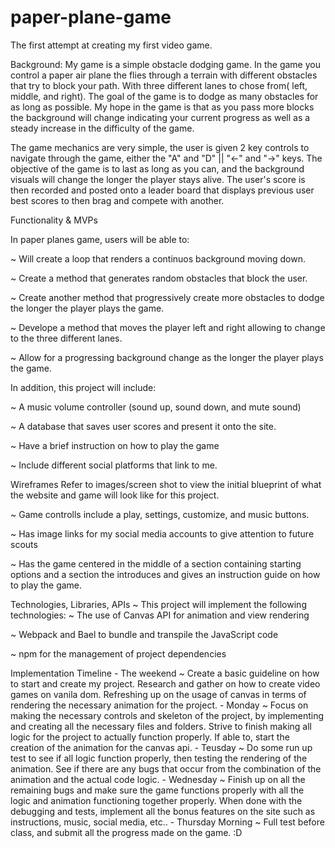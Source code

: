 # paper-plane-game
The first attempt at creating my first video game.


Background: 
My game is a simple obstacle dodging game. In the game you control a paper air plane the flies through a terrain with different obstacles that try to block your path. With three different lanes to chose from( left, middle, and right). The goal of the game is to dodge as many obstacles for as long as possible. My hope in the game is that as you pass more blocks the background will change indicating your current progress as well as a steady increase in the difficulty of the game. 

The game mechanics are very simple, the user is given 2 key controls to navigate through the game, either the "A" and "D" || "<-" and "->" keys. The objective of the game is to last as long as you can, and the background visuals will change the longer the player stays alive. The user's score is then recorded and posted onto a leader board that displays previous user best scores to then brag and compete with another.



Functionality & MVPs

In paper planes game, users will be able to: 

~ Will create a loop that renders a continuos background moving down.

~ Create a method that generates random obstacles that block the user.

~ Create another method that progressively create more obstacles to dodge the longer the player plays the game.

~ Develope a method that moves the player left and right allowing to change to the three different lanes.

~ Allow for a progressing background change as the longer the player plays the game.


In addition, this project will include:

~ A music volume controller (sound up, sound down, and mute sound)

~ A database that saves user scores and present it onto the site.

~ Have a brief instruction on how to play the game

~ Include different social platforms that link to me.



Wireframes
    Refer to images/screen shot to view the initial blueprint of what the website and game will look like 
    for this project.

~ Game controlls include a play, settings, customize, and music buttons.

~ Has image links for my social media accounts to give attention to future scouts

~ Has the game centered in the middle of a section containing starting options and a section the introduces
  and gives an instruction guide on how to play the game.



Technologies, Libraries, APIs
    ~ This project will implement the following technologies:
~ The use of Canvas API for animation and view rendering

~ Webpack and Bael to bundle and transpile the JavaScript code

~ npm for the management of project dependencies



Implementation Timeline
    - The weekend
        ~ Create a basic guideline on how to start and create my project. Research and gather on how to create video games on vanila dom. 
          Refreshing up on the usage of canvas in terms of rendering the necessary animation for the project.
    - Monday
        ~ Focus on making the necessary controls and skeleton of the project, by implementing and creating all the necessary files and folders.
          Strive to finish making all logic for the project to actually function properly. If able to, start the creation of the animation for 
          the canvas api.
    - Teusday
        ~ Do some run up test to see if all logic function properly, then testing the rendering of the animation. See if there are any bugs that
          occur from the combination of the animation and the actual code logic.
    - Wednesday
        ~ Finish up on all the remaining bugs and make sure the game functions properly with all the logic and animation functioning together
          properly. When done with the debugging and tests, implement all the bonus features on the site such as instructions, music, social media, etc..
    - Thursday Morning
        ~ Full test before class, and submit all the progress made on the game. :D